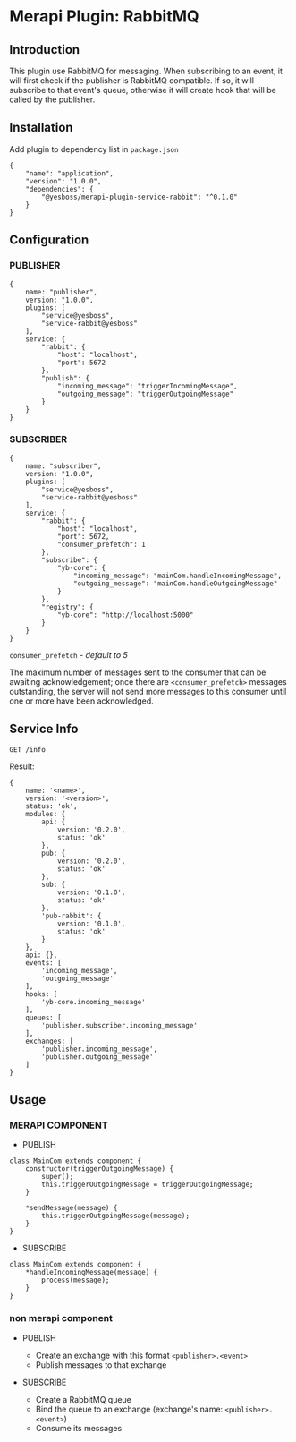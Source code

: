 # Merapi Plugin: RabbitMQ

## Introduction

This plugin use RabbitMQ for messaging. When subscribing to an event, it will first check if the publisher is RabbitMQ compatible. If so, it will subscribe to that event's queue, otherwise it will create hook that will be called by the publisher.

## Installation

Add plugin to dependency list in `package.json`

```
{
    "name": "application",
    "version": "1.0.0",
    "dependencies": {
        "@yesboss/merapi-plugin-service-rabbit": "^0.1.0"
    }
}
```

## Configuration

### PUBLISHER

```
{
    name: "publisher",
    version: "1.0.0",
    plugins: [
        "service@yesboss",
        "service-rabbit@yesboss"
    ],
    service: {
        "rabbit": {
            "host": "localhost",
            "port": 5672
        },
        "publish": {
            "incoming_message": "triggerIncomingMessage",
            "outgoing_message": "triggerOutgoingMessage"
        }
    }
}
```

### SUBSCRIBER

```
{
    name: "subscriber",
    version: "1.0.0",
    plugins: [
        "service@yesboss",
        "service-rabbit@yesboss"
    ],
    service: {
        "rabbit": {
            "host": "localhost",
            "port": 5672,
            "consumer_prefetch": 1
        },
        "subscribe": {
            "yb-core": {
                "incoming_message": "mainCom.handleIncomingMessage",
                "outgoing_message": "mainCom.handleOutgoingMessage"
            }
        },
        "registry": {
            "yb-core": "http://localhost:5000"
        }
    }
}
```

`consumer_prefetch` - *default to 5*

The maximum number of messages sent to the consumer that can be awaiting acknowledgement; once there are `<consumer_prefetch>` messages outstanding, the server will not send more messages to this consumer until one or more have been acknowledged.

## Service Info

```
GET /info
```

Result:

```
{
    name: '<name>',
    version: '<version>',
    status: 'ok',
    modules: {
        api: {
            version: '0.2.0',
            status: 'ok'
        },
        pub: {
            version: '0.2.0',
            status: 'ok'
        },
        sub: {
            version: '0.1.0',
            status: 'ok'
        },
        'pub-rabbit': {
            version: '0.1.0',
            status: 'ok'
        }
    },
    api: {},
    events: [
        'incoming_message',
        'outgoing_message'
    ],
    hooks: [
        'yb-core.incoming_message'
    ],
    queues: [
        'publisher.subscriber.incoming_message'
    ],
    exchanges: [
        'publisher.incoming_message',
        'publisher.outgoing_message'
    ]
}
```

## Usage

### MERAPI COMPONENT

* PUBLISH

```
class MainCom extends component {
    constructor(triggerOutgoingMessage) {
        super();
        this.triggerOutgoingMessage = triggerOutgoingMessage;
    }
    
    *sendMessage(message) {
        this.triggerOutgoingMessage(message);
    }
}
```

* SUBSCRIBE

```
class MainCom extends component {
    *handleIncomingMessage(message) {
        process(message);
    }
}
```

### non merapi component

* PUBLISH
    * Create an exchange with this format `<publisher>.<event>`
    * Publish messages to that exchange

* SUBSCRIBE
    * Create a RabbitMQ queue
    * Bind the queue to an exchange (exchange's name: `<publisher>.<event>`)
    * Consume its messages

